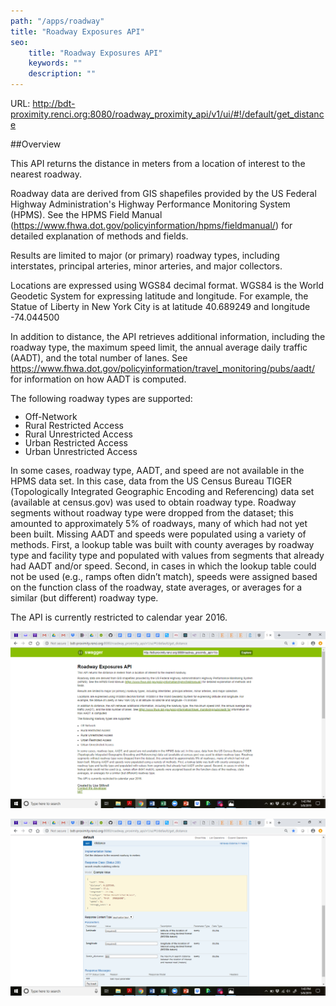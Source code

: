 ```yaml
---
path: "/apps/roadway"
title: "Roadway Exposures API"
seo:
    title: "Roadway Exposures API"
    keywords: ""
    description: ""
---
```


URL: http://bdt-proximity.renci.org:8080/roadway_proximity_api/v1/ui/#!/default/get_distance

##Overview

This API returns the distance in meters from a location of interest to the nearest roadway.

Roadway data are derived from GIS shapefiles provided by the US Federal Highway Administration's Highway Performance Monitoring System (HPMS). See the HPMS Field Manual (https://www.fhwa.dot.gov/policyinformation/hpms/fieldmanual/) for detailed explanation of methods and fields.

Results are limited to major (or primary) roadway types, including interstates, principal arteries, minor arteries, and major collectors.

Locations are expressed using WGS84 decimal format. WGS84 is the World Geodetic System for expressing latitude and longitude. For example, the Statue of Liberty in New York City is at latitude 40.689249 and longitude -74.044500

In addition to distance, the API retrieves additional information, including the roadway type, the maximum speed limit, the annual average daily traffic (AADT), and the total number of lanes. See https://www.fhwa.dot.gov/policyinformation/travel_monitoring/pubs/aadt/ for information on how AADT is computed.

The following roadway types are supported:

<style>li { line-height: 1; }</style>

- Off-Network
- Rural Restricted Access
- Rural Unrestricted Access
- Urban Restricted Access
- Urban Unrestricted Access

In some cases, roadway type, AADT, and speed are not available in the HPMS data set. In this case, data from the US Census Bureau TIGER (Topologically Integrated Geographic Encoding and Referencing) data set (available at census.gov) was used to obtain roadway type. Roadway segments without roadway type were dropped from the dataset; this amounted to approximately 5% of roadways, many of which had not yet been built. Missing AADT and speeds were populated using a variety of methods. First, a lookup table was built with county averages by roadway type and facility type and populated with values from segments that already had AADT and/or speed. Second, in cases in which the lookup table could not be used (e.g., ramps often didn’t match), speeds were assigned based on the function class of the roadway, state averages, or averages for a similar (but different) roadway type.

The API is currently restricted to calendar year 2016.

![Screenshot of Roadway Exposures API in Swagger](roadway-swagger.png)

![Screenshot depicting details about the distance endpoint of the Roadway Exposures API](roadway-distance-endpoint.png)
